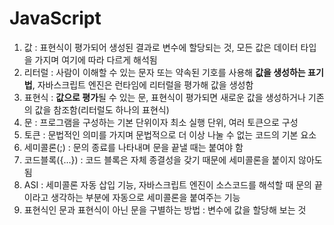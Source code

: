 # JavaScript
1. 값 : 표현식이 평가되어 생성된 결과로 변수에 할당되는 것, 모든 값은 데이터 타입을 가지며 여기에 따라 다르게 해석됨
2. 리터럴 : 사람이 이해할 수 있는 문자 또는 약속된 기호를 사용해 **값을 생성하는 표기법**, 자바스크립트 엔진은 런타임에 리터럴을 평가해 값을 생성함
3. 표현식 : **값으로 평가**될 수 있는 문, 표현식이 평가되면 새로운 값을 생성하거나 기존의 값을 참조함(리터럴도 하나의 표현식)
4. 문 : 프로그램을 구성하는 기본 단위이자 최소 실행 단위, 여러 토큰으로 구성
5. 토큰 : 문법적인 의미를 가지며 문법적으로 더 이상 나눌 수 없는 코드의 기본 요소
6. 세미콜론(;) : 문의 종료를 나타내며 문을 끝낼 때는 붙여야 함
7. 코드블록({...}) : 코드 블록은 자체 종결성을 갖기 때문에 세미콜론을 붙이지 않아도 됨
8. ASI : 세미콜론 자동 삽입 기능, 자바스크립트 엔진이 소스코드를 해석할 때 문의 끝이라고 생각하는 부분에 자동으로 세미콜론을 붙여주는 기능
9. 표현식인 문과 표현식이 아닌 문을 구별하는 방법 : 변수에 값을 할당해 보는 것



